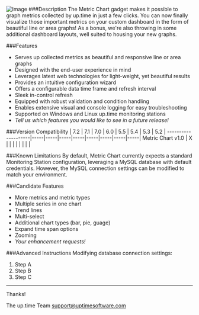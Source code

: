 ![Image](https://raw.github.com/uptimesoftware/uptime-metric-chart/master/img/logos/metric-chart-sm.png)
###Description
The Metric Chart gadget makes it possible to graph metrics collected by up.time in just a few clicks.  You can now finally visualize those important metrics on your custom dashboard in the form of beautiful line or area graphs!  As a bonus, we're also throwing in some additional dashboard layouts, well suited to housing your new graphs.

###Features
* Serves up collected metrics as beautiful and responsive line or area graphs
* Designed with the end-user experience in mind
* Leverages latest web technologies for light-weight, yet beautiful results
* Provides an intuitive configuration wizard
* Offers a configurable data time frame and refresh interval
* Sleek in-control refresh
* Equipped with robust validation and condition handling
* Enables extensive visual and console logging for easy troubleshooting
* Supported on Windows and Linux up.time monitoring stations
* _Tell us which features you would like to see in a future release!_

###Version Compatibility
                        | 7.2 | 7.1 | 7.0 | 6.0 | 5.5 | 5.4 | 5.3 | 5.2 |
    --------------------|-----|-----|-----|-----|-----|-----|-----|-----|
      Metric Chart v1.0 | X   |     |     |     |     |     |     |     |

###Known Limitations
By default, Metric Chart currently expects a standard Monitoring Station configuration, leveraging a MySQL database with default credentials.  However, the MySQL connection settings can be modified to match your environment.

###Candidate Features
* More metrics and metric types
* Multiple series in one chart
* Trend lines
* Multi-select
* Additional chart types (bar, pie, guage)
* Expand time span options
* Zooming
* _Your enhancement requests!_

###Advanced Instructions
Modifying database connection settings:
1. Step A
2. Step B
3. Step C
---

Thanks!

The up.time Team
support@uptimesoftware.com
